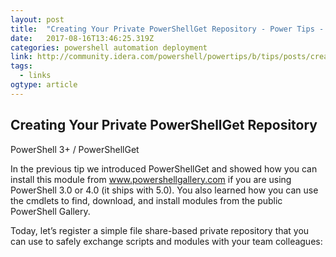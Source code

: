 ```yaml
---
layout: post 
title:  "Creating Your Private PowerShellGet Repository - Power Tips - PowerTips - IDERA Community" 
date:   2017-08-16T13:46:25.319Z 
categories: powershell automation deployment
link: http://community.idera.com/powershell/powertips/b/tips/posts/creating-your-private-powershellget-repository
tags:
  - links
ogtype: article 
---
```


## Creating Your Private PowerShellGet Repository

PowerShell 3+ / PowerShellGet

In the previous tip we introduced PowerShellGet and showed how you can install this module from www.powershellgallery.com if you are using PowerShell 3.0 or 4.0 (it ships with 5.0). You also learned how you can use the cmdlets to find, download, and install modules from the public PowerShell Gallery.

Today, let’s register a simple file share-based private repository that you can use to safely exchange scripts and modules with your team colleagues: